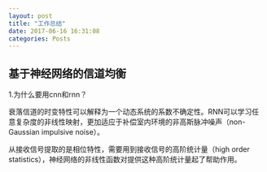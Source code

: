 ```yaml
---
layout: post
title: "工作总结"
date: 2017-06-16 16:31:08
categories: Posts
---
```


## 基于神经网络的信道均衡
1.为什么要用cnn和rnn？

衰落信道的时变特性可以解释为一个动态系统的系数不确定性。RNN可以学习任意复杂度的非线性映射，更加适应于补偿室内环境的非高斯脉冲噪声（non-Gaussian impulsive noise）。

从接收信号提取的是相位特性，需要用到接收信号的高阶统计量（high order statistics），神经网络的非线性函数对提供这种高阶统计量起了帮助作用。
